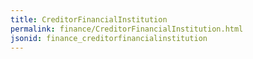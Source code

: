 ```yaml
---
title: CreditorFinancialInstitution
permalink: finance/CreditorFinancialInstitution.html
jsonid: finance_creditorfinancialinstitution
---
```

